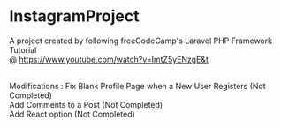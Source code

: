 # InstagramProject

A project created by following freeCodeCamp's Laravel PHP Framework Tutorial <br>
@ https://www.youtube.com/watch?v=ImtZ5yENzgE&t <br>
<br>

Modifications : Fix Blank Profile Page when a New User Registers (Not Completed) <br>
                Add Comments to a Post (Not Completed) <br>
                Add React option (Not Completed) 

